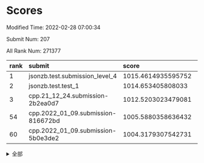 # Scores

Modified Time: 2022-02-28 07:00:34

Submit Num: 207

All Rank Num: 271377

| rank |               submit               |       score        |       sigma        | pk_num |
| :--- | :--------------------------------- | :----------------- | :----------------- | :----- |
| 1    | jsonzb.test.submission_level_4     | 1015.4614935595752 | 0.8253707477102467 | 5244   |
| 2    | jsonzb.test.test_1                 | 1014.653405808033  | 0.8675658245051635 | 5245   |
| 3    | cpp.21_12_24.submission-2b2ea0d7   | 1012.5203023479081 | 0.7937589313914862 | 5246   |
| 54   | cpp.2022_01_09.submission-816672bd | 1005.5880358636432 | 0.7128800375078624 | 5249   |
| 60   | cpp.2022_01_09.submission-5b0e3de2 | 1004.3179307542731 | 0.7083710764263774 | 5248   |


<details>
<summary>全部</summary>

| rank |                 submit                 |       score        |       sigma        | pk_num |
| :--- | :------------------------------------- | :----------------- | :----------------- | :----- |
| 1    | jsonzb.test.submission_level_4         | 1015.4614935595752 | 0.8253707477102467 | 5244   |
| 2    | jsonzb.test.test_1                     | 1014.653405808033  | 0.8675658245051635 | 5245   |
| 3    | cpp.21_12_24.submission-2b2ea0d7       | 1012.5203023479081 | 0.7937589313914862 | 5246   |
| 4    | gobigger.level_3.submission_level_3_3  | 1011.3747825417942 | 0.796545913905738  | 5241   |
| 5    | gobigger.level_3.submission_level_3_22 | 1011.1637097795525 | 0.7731252605287623 | 5250   |
| 6    | gobigger.level_3.submission_level_3_6  | 1011.159878956468  | 0.759787859891993  | 5244   |
| 7    | gobigger.level_3.submission_level_3_27 | 1011.1402204901563 | 0.7767789915859444 | 5242   |
| 8    | gobigger.level_3.submission_level_3_5  | 1011.0118932915676 | 0.7678180224298093 | 5248   |
| 9    | gobigger.level_3.submission_level_3_31 | 1011.0071585966825 | 0.8113489692961867 | 5246   |
| 10   | gobigger.level_3.submission_level_3_15 | 1010.8819614603465 | 0.7564268332123119 | 5248   |
| 11   | gobigger.level_3.submission_level_3_0  | 1010.877025806543  | 0.7633263747084051 | 5244   |
| 12   | gobigger.level_3.submission_level_3_42 | 1010.7165428861971 | 0.7543431518398538 | 5248   |
| 13   | gobigger.level_3.submission_level_3_28 | 1010.683818671706  | 0.7604272233514225 | 5245   |
| 14   | gobigger.level_3.submission_level_3_29 | 1010.668431222871  | 0.7562626011308615 | 5238   |
| 15   | gobigger.level_3.submission_level_3_19 | 1010.6570160481317 | 0.769566662300917  | 5244   |
| 16   | gobigger.level_3.submission_level_3_30 | 1010.5082460933601 | 0.7606562706750796 | 5246   |
| 17   | gobigger.level_3.submission_level_3_12 | 1010.388978800706  | 0.7512992980179514 | 5242   |
| 18   | gobigger.level_3.submission_level_3_38 | 1010.3630073421018 | 0.75704204248898   | 5250   |
| 19   | gobigger.level_3.submission_level_3_1  | 1010.3450160880747 | 0.7644405676417175 | 5244   |
| 20   | gobigger.level_3.submission_level_3_36 | 1010.3357920210275 | 0.7752240172512428 | 5238   |
| 21   | gobigger.level_3.submission_level_3_14 | 1010.2665348363354 | 0.7568765688934445 | 5245   |
| 22   | gobigger.level_3.submission_level_3_24 | 1010.2215955834331 | 0.7707695649863067 | 5239   |
| 23   | gobigger.level_3.submission_level_3_40 | 1010.1841886413574 | 0.7478438754769524 | 5240   |
| 24   | gobigger.level_3.submission_level_3_8  | 1010.126615088635  | 0.7514059025137025 | 5247   |
| 25   | gobigger.level_3.submission_level_3_48 | 1010.0911569634243 | 0.7437416564116252 | 5242   |
| 26   | gobigger.level_3.submission_level_3_39 | 1009.9961291747238 | 0.7688504203918769 | 5248   |
| 27   | gobigger.level_3.submission_level_3_26 | 1009.9535410596766 | 0.7482476915859219 | 5241   |
| 28   | gobigger.level_3.submission_level_3_21 | 1009.9309996885677 | 0.7561258597937852 | 5237   |
| 29   | gobigger.level_3.submission_level_3_37 | 1009.9206483671423 | 0.7748231476418017 | 5248   |
| 30   | gobigger.level_3.submission_level_3_41 | 1009.882643996787  | 0.7522734390016972 | 5243   |
| 31   | gobigger.level_3.submission_level_3_35 | 1009.8625752959366 | 0.7772815376165617 | 5244   |
| 32   | gobigger.level_3.submission_level_3_17 | 1009.8596357287556 | 0.7431478828928446 | 5246   |
| 33   | gobigger.level_3.submission_level_3_49 | 1009.8323485355379 | 0.7347172845340344 | 5244   |
| 34   | gobigger.level_3.submission_level_3_16 | 1009.8055925990084 | 0.7654004426870012 | 5245   |
| 35   | gobigger.level_3.submission_level_3_20 | 1009.7915412858329 | 0.7429199648496494 | 5245   |
| 36   | gobigger.level_3.submission_level_3_33 | 1009.7819005437717 | 0.7732274998515883 | 5241   |
| 37   | gobigger.level_3.submission_level_3_34 | 1009.7580332350587 | 0.731835607678956  | 5248   |
| 38   | gobigger.level_3.submission_level_3_44 | 1009.7383353645245 | 0.7547978529370372 | 5244   |
| 39   | gobigger.level_3.submission_level_3_46 | 1009.6963105480523 | 0.7450017619929179 | 5248   |
| 40   | gobigger.level_3.submission_level_3_13 | 1009.6198182213157 | 0.7607705211852481 | 5244   |
| 41   | gobigger.level_3.submission_level_3_18 | 1009.5561799269396 | 0.7702896636421854 | 5244   |
| 42   | gobigger.level_3.submission_level_3_23 | 1009.4975669150443 | 0.7386843706943907 | 5242   |
| 43   | gobigger.level_3.submission_level_3_47 | 1009.4565768451519 | 0.7733454899565767 | 5242   |
| 44   | gobigger.level_3.submission_level_3_45 | 1009.4037369125883 | 0.7539946246519557 | 5245   |
| 45   | gobigger.level_3.submission_level_3_2  | 1009.2041008112087 | 0.7599990459490327 | 5244   |
| 46   | gobigger.level_3.submission_level_3_10 | 1009.1293665731512 | 0.7386376646837429 | 5245   |
| 47   | gobigger.level_3.submission_level_3_4  | 1009.0628849136784 | 0.7424491534321531 | 5245   |
| 48   | gobigger.level_3.submission_level_3_43 | 1008.968272465069  | 0.7437642749575256 | 5243   |
| 49   | gobigger.level_3.submission_level_3_25 | 1008.964356345122  | 0.751925137296228  | 5244   |
| 50   | gobigger.level_3.submission_level_3_32 | 1008.8767823407774 | 0.7716620950266314 | 5244   |
| 51   | gobigger.level_3.submission_level_3_9  | 1008.7045616489537 | 0.7402386313856312 | 5244   |
| 52   | gobigger.level_3.submission_level_3_7  | 1008.4506807037782 | 0.7504568798365195 | 5244   |
| 53   | gobigger.level_3.submission_level_3_11 | 1008.1934118394793 | 0.7310023274713147 | 5241   |
| 54   | cpp.2022_01_09.submission-816672bd     | 1005.5880358636432 | 0.7128800375078624 | 5249   |
| 55   | gobigger.level_1.submission_level_1_45 | 1005.4658329910465 | 0.7305915434036804 | 5242   |
| 56   | gobigger.level_1.submission_level_1_17 | 1004.8524037495586 | 0.7136863082781357 | 5241   |
| 57   | gobigger.level_1.submission_level_1_32 | 1004.8356048023154 | 0.7247953389102568 | 5239   |
| 58   | gobigger.level_1.submission_level_1_43 | 1004.7397051149118 | 0.7214826306754047 | 5241   |
| 59   | gobigger.level_1.submission_level_1_49 | 1004.477155104165  | 0.725700480650569  | 5246   |
| 60   | cpp.2022_01_09.submission-5b0e3de2     | 1004.3179307542731 | 0.7083710764263774 | 5248   |
| 61   | gobigger.level_1.submission_level_1_35 | 1004.243151818796  | 0.7262546218641536 | 5243   |
| 62   | gobigger.level_1.submission_level_1_7  | 1004.1203866955199 | 0.70787030972679   | 5241   |
| 63   | gobigger.level_1.submission_level_1_9  | 1004.0654860289314 | 0.7218358093705126 | 5245   |
| 64   | gobigger.level_1.submission_level_1_41 | 1004.056762600779  | 0.7191608723174203 | 5241   |
| 65   | gobigger.level_1.submission_level_1_3  | 1004.0070391137538 | 0.7248179127547747 | 5249   |
| 66   | gobigger.level_1.submission_level_1_2  | 1003.747619478922  | 0.715711746519201  | 5245   |
| 67   | gobigger.level_1.submission_level_1_0  | 1003.740753721175  | 0.7171505851117986 | 5243   |
| 68   | gobigger.level_1.submission_level_1_39 | 1003.7052616060344 | 0.7094018561958402 | 5244   |
| 69   | gobigger.level_1.submission_level_1_26 | 1003.6770228974325 | 0.7090242388637238 | 5245   |
| 70   | gobigger.level_1.submission_level_1_25 | 1003.6678179902452 | 0.7034102377504419 | 5246   |
| 71   | gobigger.level_1.submission_level_1_11 | 1003.5640100865115 | 0.7137303842809228 | 5247   |
| 72   | gobigger.level_1.submission_level_1_40 | 1003.5554478887258 | 0.7345291420997314 | 5237   |
| 73   | gobigger.level_1.submission_level_1_14 | 1003.537555954315  | 0.7411487293828323 | 5244   |
| 74   | gobigger.level_1.submission_level_1_19 | 1003.5348325590344 | 0.7185276030195477 | 5245   |
| 75   | gobigger.level_1.submission_level_1_42 | 1003.5190268390935 | 0.7260603595154015 | 5239   |
| 76   | gobigger.level_1.submission_level_1_31 | 1003.4830842900554 | 0.7300053368113196 | 5239   |
| 77   | gobigger.level_1.submission_level_1_47 | 1003.4829101669413 | 0.7127894466595854 | 5247   |
| 78   | gobigger.level_1.submission_level_1_24 | 1003.3843594428859 | 0.70775908558011   | 5246   |
| 79   | gobigger.level_1.submission_level_1_33 | 1003.3426855589344 | 0.7128323696594293 | 5249   |
| 80   | gobigger.level_1.submission_level_1_13 | 1003.33094874507   | 0.7165897233861913 | 5246   |
| 81   | gobigger.level_1.submission_level_1_12 | 1003.3256462651876 | 0.7168566895717274 | 5245   |
| 82   | gobigger.level_1.submission_level_1_10 | 1003.3248421966302 | 0.726546520390252  | 5249   |
| 83   | gobigger.level_1.submission_level_1_46 | 1003.2786566414755 | 0.7160369653808    | 5249   |
| 84   | gobigger.level_1.submission_level_1_27 | 1003.2389106254965 | 0.7136041385515475 | 5248   |
| 85   | gobigger.level_1.submission_level_1_37 | 1003.1831249404594 | 0.7285513397106398 | 5247   |
| 86   | gobigger.level_1.submission_level_1_18 | 1003.101302378376  | 0.718985346332145  | 5243   |
| 87   | gobigger.level_1.submission_level_1_30 | 1003.0856113228276 | 0.7181669870097132 | 5244   |
| 88   | gobigger.level_1.submission_level_1_8  | 1002.9524565375181 | 0.7243140500498547 | 5242   |
| 89   | gobigger.level_1.submission_level_1_36 | 1002.9494400047276 | 0.7128626010577142 | 5243   |
| 90   | gobigger.level_1.submission_level_1_15 | 1002.8825121481123 | 0.7170391122549873 | 5243   |
| 91   | gobigger.level_1.submission_level_1_29 | 1002.8715597077468 | 0.7138747841218523 | 5244   |
| 92   | gobigger.level_1.submission_level_1_22 | 1002.8354678694736 | 0.7142464729802842 | 5248   |
| 93   | gobigger.level_1.submission_level_1_28 | 1002.8136965617882 | 0.7192859468428511 | 5246   |
| 94   | gobigger.level_1.submission_level_1_5  | 1002.7926189488861 | 0.7097351130823992 | 5244   |
| 95   | gobigger.level_1.submission_level_1_16 | 1002.7825736989482 | 0.7137929058800008 | 5248   |
| 96   | gobigger.level_1.submission_level_1_48 | 1002.5900908575204 | 0.716898215591985  | 5239   |
| 97   | gobigger.level_1.submission_level_1_4  | 1002.4673751469844 | 0.7220194573162638 | 5240   |
| 98   | gobigger.level_1.submission_level_1_34 | 1002.3690787423745 | 0.7107263212265765 | 5250   |
| 99   | gobigger.level_1.submission_level_1_6  | 1002.3462204165153 | 0.7180698226051961 | 5238   |
| 100  | gobigger.level_1.submission_level_1_38 | 1002.323605244115  | 0.71031452473944   | 5246   |
| 101  | gobigger.level_1.submission_level_1_20 | 1002.3207561134063 | 0.7176593564456233 | 5241   |
| 102  | gobigger.level_1.submission_level_1_23 | 1002.2860452592505 | 0.7161326549391728 | 5249   |
| 103  | gobigger.level_1.submission_level_1_1  | 1002.2039668850091 | 0.7138581003653836 | 5240   |
| 104  | gobigger.level_1.submission_level_1_21 | 1001.8395878036378 | 0.7136841031835799 | 5243   |
| 105  | gobigger.level_1.submission_level_1_44 | 1001.7660650003018 | 0.7152902214318861 | 5245   |
| 106  | gobigger.random.submission_random_18   | 997.8930473070767  | 0.7158317573236905 | 5240   |
| 107  | gobigger.random.submission_random_20   | 997.5765280934196  | 0.7051303091881997 | 5244   |
| 108  | gobigger.random.submission_random_25   | 996.849799831304   | 0.7175012982909534 | 5244   |
| 109  | gobigger.random.submission_random_23   | 996.7353089775265  | 0.6997510085385779 | 5240   |
| 110  | gobigger.random.submission_random_24   | 996.6555987316326  | 0.7042866865524704 | 5248   |
| 111  | gobigger.random.submission_random_5    | 996.6508820516613  | 0.7098458656681336 | 5242   |
| 112  | gobigger.random.submission_random_45   | 996.5893515694514  | 0.7141906312543667 | 5247   |
| 113  | gobigger.random.submission_random_12   | 996.5613116961565  | 0.7028805829243574 | 5247   |
| 114  | gobigger.random.submission_random_21   | 996.4988598443857  | 0.7067345647304585 | 5244   |
| 115  | gobigger.random.submission_random_27   | 996.4360962430475  | 0.7028553522331971 | 5243   |
| 116  | gobigger.random.submission_random_10   | 996.3222377576514  | 0.7131605189483371 | 5248   |
| 117  | gobigger.random.submission_random_33   | 996.3187626808244  | 0.7055034481321468 | 5247   |
| 118  | gobigger.random.submission_random_1    | 996.3006111753489  | 0.7092188487772801 | 5248   |
| 119  | gobigger.random.submission_random_15   | 996.2282495993377  | 0.7241197432908159 | 5246   |
| 120  | gobigger.random.submission_random_42   | 996.212361549563   | 0.6961927552988036 | 5245   |
| 121  | gobigger.random.submission_random_29   | 996.163650652865   | 0.7140809357195939 | 5245   |
| 122  | gobigger.random.submission_random_35   | 996.1628099286464  | 0.7018033587693258 | 5251   |
| 123  | gobigger.random.submission_random_43   | 996.0969388326532  | 0.7057582112420069 | 5247   |
| 124  | gobigger.random.submission_random_37   | 996.0967980339404  | 0.7105458137114259 | 5239   |
| 125  | gobigger.random.submission_random_34   | 996.0510956947987  | 0.7148878799004535 | 5244   |
| 126  | gobigger.random.submission_random_2    | 996.017969416541   | 0.6992094418826097 | 5244   |
| 127  | gobigger.random.submission_random_47   | 995.9835316955258  | 0.7139632491629249 | 5244   |
| 128  | gobigger.random.submission_random_17   | 995.9650361860531  | 0.7169550854846323 | 5244   |
| 129  | gobigger.random.submission_random_26   | 995.9108080535251  | 0.7111842626645328 | 5237   |
| 130  | gobigger.random.submission_random_49   | 995.8320448647653  | 0.7077290201210782 | 5243   |
| 131  | gobigger.random.submission_random_48   | 995.8263624978321  | 0.7043731790274491 | 5247   |
| 132  | gobigger.random.submission_random_9    | 995.8085035504351  | 0.7248698172686119 | 5248   |
| 133  | gobigger.random.submission_random_40   | 995.8029711913773  | 0.7168111070320323 | 5246   |
| 134  | gobigger.random.submission_random_3    | 995.7877905622076  | 0.7102701781640126 | 5243   |
| 135  | gobigger.random.submission_random_19   | 995.7804322065425  | 0.7150580538931589 | 5246   |
| 136  | gobigger.random.submission_random_32   | 995.7684509045214  | 0.7030985422055379 | 5244   |
| 137  | gobigger.random.submission_random_36   | 995.7254899807081  | 0.7068300748284769 | 5241   |
| 138  | gobigger.random.submission_random_13   | 995.715623577641   | 0.7233711684905723 | 5244   |
| 139  | gobigger.random.submission_random_39   | 995.6883593696484  | 0.6988993293902341 | 5240   |
| 140  | gobigger.random.submission_random_28   | 995.6410504043873  | 0.697945350748116  | 5246   |
| 141  | gobigger.random.submission_random_11   | 995.623608128513   | 0.7170478088775    | 5244   |
| 142  | gobigger.random.submission_random_6    | 995.5952346811504  | 0.7080659562037268 | 5243   |
| 143  | gobigger.random.submission_random_0    | 995.5086272383038  | 0.719150983135769  | 5238   |
| 144  | gobigger.random.submission_random_4    | 995.5042908371353  | 0.7265098203874245 | 5243   |
| 145  | gobigger.random.submission_random_38   | 995.4877053274664  | 0.721622763959362  | 5239   |
| 146  | gobigger.random.submission_random_30   | 995.3594174137249  | 0.71477777504603   | 5251   |
| 147  | gobigger.random.submission_random_8    | 995.2972018448186  | 0.708285401801324  | 5239   |
| 148  | gobigger.random.submission_random_46   | 995.2331629248238  | 0.6994623870420826 | 5250   |
| 149  | gobigger.random.submission_random_14   | 995.0224679362268  | 0.706627835298748  | 5243   |
| 150  | gobigger.random.submission_random_44   | 994.9907895579048  | 0.7361044813748083 | 5243   |
| 151  | gobigger.random.submission_random_16   | 994.9441081303069  | 0.7087155817329118 | 5246   |
| 152  | gobigger.random.submission_random_41   | 994.8901412679608  | 0.7014994773420996 | 5243   |
| 153  | gobigger.random.submission_random_22   | 994.8662629485809  | 0.7290040086561556 | 5239   |
| 154  | gobigger.random.submission_random_7    | 994.864608704167   | 0.717442128067659  | 5242   |
| 155  | gobigger.random.submission_random_31   | 994.8187610017172  | 0.7196143875894717 | 5248   |
| 156  | gobigger.level_2.submission_level_2_43 | 993.6281751788023  | 0.7248927825314123 | 5244   |
| 157  | gobigger.level_2.submission_level_2_37 | 993.5191132428278  | 0.732480311612285  | 5245   |
| 158  | gobigger.level_2.submission_level_2_12 | 993.477239951959   | 0.7363000909993053 | 5249   |
| 159  | gobigger.level_2.submission_level_2_48 | 993.2448521963153  | 0.7357826081198855 | 5245   |
| 160  | gobigger.level_2.submission_level_2_30 | 993.2310163173182  | 0.7552933339107608 | 5244   |
| 161  | gobigger.level_2.submission_level_2_23 | 993.1953231861382  | 0.741027977280101  | 5243   |
| 162  | gobigger.level_2.submission_level_2_34 | 993.0328365337537  | 0.7501792071813829 | 5246   |
| 163  | gobigger.level_2.submission_level_2_24 | 993.0097633034538  | 0.7567492669193422 | 5241   |
| 164  | gobigger.level_2.submission_level_2_44 | 992.9762086406635  | 0.7540749919315546 | 5246   |
| 165  | gobigger.level_2.submission_level_2_14 | 992.9606482324581  | 0.7314872612640884 | 5240   |
| 166  | gobigger.level_2.submission_level_2_33 | 992.710837858941   | 0.7403526202810092 | 5239   |
| 167  | gobigger.level_2.submission_level_2_25 | 992.7081048090246  | 0.732168588638039  | 5244   |
| 168  | gobigger.level_2.submission_level_2_27 | 992.5920716075221  | 0.7327520250547503 | 5248   |
| 169  | gobigger.level_2.submission_level_2_8  | 992.4938708071613  | 0.754610322432823  | 5237   |
| 170  | gobigger.level_2.submission_level_2_21 | 992.4906541170866  | 0.7249018479171174 | 5245   |
| 171  | gobigger.level_2.submission_level_2_31 | 992.4750578786952  | 0.7499413573690634 | 5247   |
| 172  | gobigger.level_2.submission_level_2_5  | 992.4722427671062  | 0.7426734709057524 | 5243   |
| 173  | gobigger.level_2.submission_level_2_35 | 992.4515944640801  | 0.7477515145439652 | 5243   |
| 174  | gobigger.level_2.submission_level_2_0  | 992.4438934257035  | 0.7475128035075189 | 5246   |
| 175  | gobigger.level_2.submission_level_2_11 | 992.4319979312303  | 0.7409463863395622 | 5245   |
| 176  | gobigger.level_2.submission_level_2_39 | 992.3087793340325  | 0.7577914572851615 | 5238   |
| 177  | gobigger.level_2.submission_level_2_4  | 992.2145788904114  | 0.7464856132294194 | 5241   |
| 178  | gobigger.level_2.submission_level_2_32 | 992.1085733366482  | 0.7350425591279058 | 5241   |
| 179  | gobigger.level_2.submission_level_2_38 | 992.0986738137165  | 0.7329359311905086 | 5243   |
| 180  | gobigger.level_2.submission_level_2_19 | 991.9840645489675  | 0.7449242450889837 | 5244   |
| 181  | gobigger.level_2.submission_level_2_6  | 991.9756287567641  | 0.736462822783617  | 5247   |
| 182  | gobigger.level_2.submission_level_2_22 | 991.9510217198086  | 0.7576774516382423 | 5243   |
| 183  | gobigger.level_2.submission_level_2_13 | 991.9436836991581  | 0.7476185515692945 | 5245   |
| 184  | gobigger.level_2.submission_level_2_42 | 991.93927399493    | 0.7529377501817942 | 5244   |
| 185  | gobigger.level_2.submission_level_2_29 | 991.9377961706203  | 0.7360137052640411 | 5246   |
| 186  | gobigger.level_2.submission_level_2_18 | 991.9043807563679  | 0.7457361418459735 | 5244   |
| 187  | gobigger.level_2.submission_level_2_15 | 991.873916806788   | 0.747757434738327  | 5246   |
| 188  | gobigger.level_2.submission_level_2_36 | 991.7422802070262  | 0.7399942388302658 | 5242   |
| 189  | gobigger.level_2.submission_level_2_28 | 991.7234313114843  | 0.7588825962542582 | 5242   |
| 190  | gobigger.level_2.submission_level_2_46 | 991.644222550325   | 0.7501292114810377 | 5242   |
| 191  | gobigger.level_2.submission_level_2_17 | 991.5961008998856  | 0.7459554499454656 | 5247   |
| 192  | gobigger.level_2.submission_level_2_40 | 991.5718018923943  | 0.75872673398373   | 5247   |
| 193  | gobigger.level_2.submission_level_2_7  | 991.5645410858361  | 0.7357949589548968 | 5246   |
| 194  | gobigger.level_2.submission_level_2_26 | 991.397050777216   | 0.7553924570805345 | 5244   |
| 195  | gobigger.level_2.submission_level_2_49 | 991.2470995809433  | 0.7559174278357327 | 5241   |
| 196  | gobigger.level_2.submission_level_2_45 | 991.1397615558649  | 0.7523919629692264 | 5238   |
| 197  | gobigger.level_2.submission_level_2_41 | 991.1101040927529  | 0.7622069642014813 | 5245   |
| 198  | gobigger.level_2.submission_level_2_2  | 991.066669407371   | 0.7756053823087502 | 5246   |
| 199  | gobigger.level_2.submission_level_2_3  | 991.0064180313714  | 0.7629481456620404 | 5243   |
| 200  | gobigger.level_2.submission_level_2_20 | 990.9532900288257  | 0.7527037754383948 | 5247   |
| 201  | gobigger.level_2.submission_level_2_10 | 990.7460571971853  | 0.773771743324266  | 5239   |
| 202  | gobigger.level_2.submission_level_2_47 | 990.7388853490944  | 0.7752960665743648 | 5241   |
| 203  | gobigger.level_2.submission_level_2_1  | 990.5243510198778  | 0.7758272167352723 | 5239   |
| 204  | gobigger.level_2.submission_level_2_16 | 990.261875910312   | 0.76700560389228   | 5245   |
| 205  | gobigger.level_2.submission_level_2_9  | 989.7824910325475  | 0.7674778339197315 | 5244   |
| 206  | gobigger.none.submission_none_0        | 976.7839480401112  | 1.3353571149481698 | 5243   |
| 207  | gobigger.none.submission_none_1        | 974.7888242631998  | 1.5701456001795246 | 5241   |

</details>
